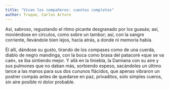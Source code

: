 ```yaml
---
title: "Vivan los compañeros: cuentos completos"
author: Truque, Carlos Arturo
---
```

<div data-schema-version="8"><p>Así, sabroso, regustando el ritmo picante desgranado por los guasás; así, moviéndose en círculos, como sobre un tambor; así, con la sangre corriente, llevándole bien lejos, hacia atrás, a donde ni memoria había.</p> <p>Él allí, dándose su gusto, tirando de los compases como de una cuerda, diablo de negro mandinga, con la boca como brasa del patacoré «que se va caé», se iba sintiendo mejor. Y allá en la tiniebla, la Damiana con su aire y sus pulmones que no daban más, sorbiendo espeso, sacándoles un último lance a las manos para sus dos cununos flácidos, que apenas vibraron un postrer compás antes de quedarse en paz, privaditos, solo simples cueros, sin aire posible ni dolor probable.</p> </div>